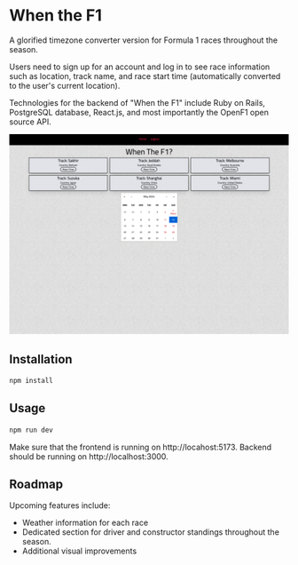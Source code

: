# When the F1

A glorified timezone converter version for Formula 1 races throughout the season.

Users need to sign up for an account and log in to see race information such as location, track name, and race start time (automatically converted to the user's current location).

Technologies for the backend of "When the F1" include Ruby on Rails, PostgreSQL database, React.js, and most importantly the OpenF1 open source API.

![screenshot](screenshot.png)

## Installation

```bash
npm install
```

## Usage

```bash
npm run dev
```

Make sure that the frontend is running on http://locahost:5173.
Backend should be running on http://localhost:3000.

## Roadmap

Upcoming features include:
- Weather information for each race
- Dedicated section for driver and constructor standings throughout the season.
- Additional visual improvements
